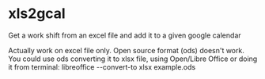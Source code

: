# xls2gcal
Get a work shift from an excel file and add it to a given google calendar


Actually work on excel file only. Open source format (ods) doesn't work.
You could use ods converting it to xlsx file, using Open/Libre Office
or doing it from terminal: libreoffice --convert-to xlsx example.ods

